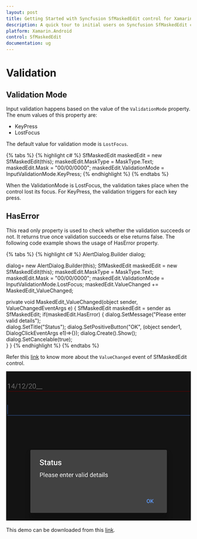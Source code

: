 ```yaml
---
layout: post
title: Getting Started with Syncfusion SfMaskedEdit control for Xamarin.Android
description: A quick tour to initial users on Syncfusion SfMaskedEdit control for Xamarin.Android platform 
platform: Xamarin.Android
control: SfMaskedEdit
documentation: ug
---
```




# Validation

## Validation Mode

Input validation happens based on the value of the `ValidationMode` property. The enum values of this property are:

* KeyPress
* LostFocus

The default value for validation mode is `LostFocus`.

{% tabs %}
{% highlight c# %}
SfMaskedEdit maskedEdit = new SfMaskedEdit(this);
maskedEdit.MaskType = MaskType.Text;
maskedEdit.Mask = "00/00/0000";
maskedEdit.ValidationMode = InputValidationMode.KeyPress;
{% endhighlight %}
{% endtabs %}

When the ValidationMode is LostFocus, the validation takes place when the control lost its focus. For KeyPress, the validation triggers for each key press.

## HasError

This read only property is used to check whether the validation succeeds or not. It returns true once validation succeeds or else returns false. The following code example shows the usage of HasError property.

{% tabs %}
{% highlight c# %}
AlertDialog.Builder dialog;

dialog= new AlertDialog.Builder(this);
SfMaskedEdit maskedEdit = new SfMaskedEdit(this);
maskedEdit.MaskType = MaskType.Text;
maskedEdit.Mask = "00/00/0000";
maskedEdit.ValidationMode = InputValidationMode.LostFocus;
maskedEdit.ValueChanged += MaskedEdit_ValueChanged;


private void MaskedEdit_ValueChanged(object sender, ValueChangedEventArgs e)
{
    SfMaskedEdit maskedEdit = sender as SfMaskedEdit;
    if(maskedEdit.HasError)
    {
        dialog.SetMessage("Please enter valid details");             
        dialog.SetTitle("Status");
        dialog.SetPositiveButton("OK", (object sender1, DialogClickEventArgs e1)=>{});
        dialog.Create().Show();
        dialog.SetCancelable(true);   
    }
}
{% endhighlight %}
{% endtabs %}


Refer this [link](Events#valuechanged-event) to know more about the `ValueChanged` event of SfMaskedEdit control.

![](SfMaskedEditImages/Validation.png)

This demo can be downloaded from this [link](http://www.syncfusion.com/downloads/support/directtrac/general/ze/Validation-266360707.zip).
